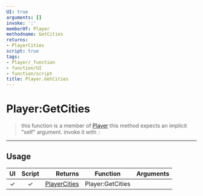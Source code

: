 ```yaml
---
UI: true
arguments: []
invoke: ':'
memberOf: Player
methodname: GetCities
returns:
- PlayerCities
script: true
tags:
- Player/_function
- function/UI
- function/script
title: Player.GetCities
---
```

# Player:GetCities
> this function is a member of [Player](civ-6/lua/Player.md)
> this method expects an implicit "self" argument. invoke it with `:`
-----
## Usage
|  UI | Script | Returns | Function | Arguments |
|:---:|:------:|-------:|:--------:|:---------|
|✓|✓|[PlayerCities](civ-6/lua/PlayerCities.md)|Player:GetCities||
